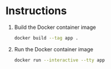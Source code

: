 # Instructions

1. Build the Docker container image

    ```bash
    docker build --tag app .
    ```

1. Run the Docker container image

    ```bash
    docker run --interactive --tty app
    ```
